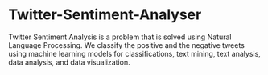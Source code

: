 # Twitter-Sentiment-Analyser
Twitter Sentiment Analysis is a problem that is solved using Natural Language Processing. We classify the positive and the negative tweets using machine learning models for classifications, text mining, text analysis, data analysis, and data visualization.
